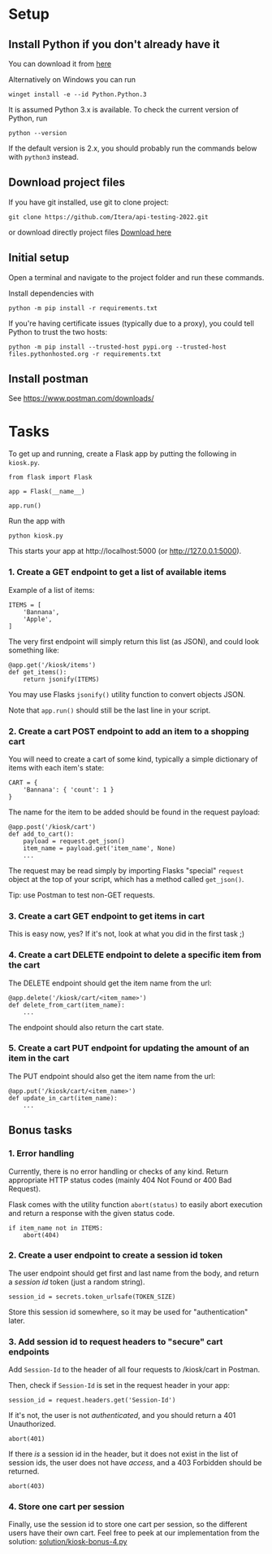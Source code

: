 # Setup

## Install Python if you don't already have it

You can download it from [here](https://www.python.org/downloads/)

Alternatively on Windows you can run

    winget install -e --id Python.Python.3

It is assumed Python 3.x is available. To check the current version of Python, run

    python --version

If the default version is 2.x, you should probably run the commands below with
`python3` instead.

## Download project files

If you have git installed, use git to clone project:

    git clone https://github.com/Itera/api-testing-2022.git

or download directly project files
[Download here](https://github.com/Itera/api-testing-2022/archive/refs/heads/main.zip)

## Initial setup

Open a terminal and navigate to the project folder and run these commands.

Install dependencies with

    python -m pip install -r requirements.txt

If you're having certificate issues (typically due to a proxy), you could tell Python to trust the two hosts:

    python -m pip install --trusted-host pypi.org --trusted-host files.pythonhosted.org -r requirements.txt

## Install postman

See https://www.postman.com/downloads/

# Tasks

To get up and running, create a Flask app by putting the following in `kiosk.py`.

    from flask import Flask

    app = Flask(__name__)

    app.run()

Run the app with

    python kiosk.py

This starts your app at http://localhost:5000 (or http://127.0.0.1:5000).

### 1. Create a GET endpoint to get a list of available items

Example of a list of items:

    ITEMS = [
        'Bannana',
        'Apple',
    ]

The very first endpoint will simply return this list (as JSON), and could look something like:

    @app.get('/kiosk/items')
    def get_items():
        return jsonify(ITEMS)

You may use Flasks `jsonify()` utility function to convert objects JSON.

Note that `app.run()` should still be the last line in your script.

### 2. Create a cart POST endpoint to add an item to a shopping cart

You will need to create a cart of some kind, typically a simple dictionary of items with each item's state:

    CART = {
        'Bannana': { 'count': 1 } 
    }

The name for the item to be added should be found in the request payload:

    @app.post('/kiosk/cart')
    def add_to_cart():
        payload = request.get_json()
        item_name = payload.get('item_name', None)
        ...

The request may be read simply by importing Flasks "special" `request` object at the top of your script, which has a
method called `get_json()`.

Tip: use Postman to test non-GET requests.

### 3. Create a cart GET endpoint to get items in cart

This is easy now, yes? If it's not, look at what you did in the first task ;)

### 4. Create a cart DELETE endpoint to delete a specific item from the cart

The DELETE endpoint should get the item name from the url:

    @app.delete('/kiosk/cart/<item_name>')
    def delete_from_cart(item_name):
        ...

The endpoint should also return the cart state.

### 5. Create a cart PUT endpoint for updating the amount of an item in the cart

The PUT endpoint should also get the item name from the url:

    @app.put('/kiosk/cart/<item_name>')
    def update_in_cart(item_name):
        ...

## Bonus tasks

### 1. Error handling

Currently, there is no error handling or checks of any kind. Return appropriate HTTP status codes (mainly 404 Not Found
or 400 Bad Request).

Flask comes with the utility function `abort(status)` to easily abort execution and return a response with the given
status code.

    if item_name not in ITEMS:
        abort(404)

### 2. Create a user endpoint to create a session id token

The user endpoint should get first and last name from the body, and return a
_session id_ token (just a random string).

    session_id = secrets.token_urlsafe(TOKEN_SIZE)

Store this session id somewhere, so it may be used for "authentication" later.

### 3. Add session id to request headers to "secure" cart endpoints

Add `Session-Id` to the header of all four requests to /kiosk/cart in Postman.

Then, check if `Session-Id` is set in the request header in your app:

    session_id = request.headers.get('Session-Id')

If it's not, the user is not _authenticated_, and you should return a 401 Unauthorized.

    abort(401)

If there _is_ a session id in the header, but it does not exist in the list of session ids, the user does not have
_access_, and a 403 Forbidden should be returned.

    abort(403)

### 4. Store one cart per session

Finally, use the session id to store one cart per session, so the different users have their own cart. Feel free to peek
at our implementation from the solution:
[solution/kiosk-bonus-4.py](https://github.com/Itera/api-testing-2022/blob/main/solution/kiosk-bonus-4.py)
